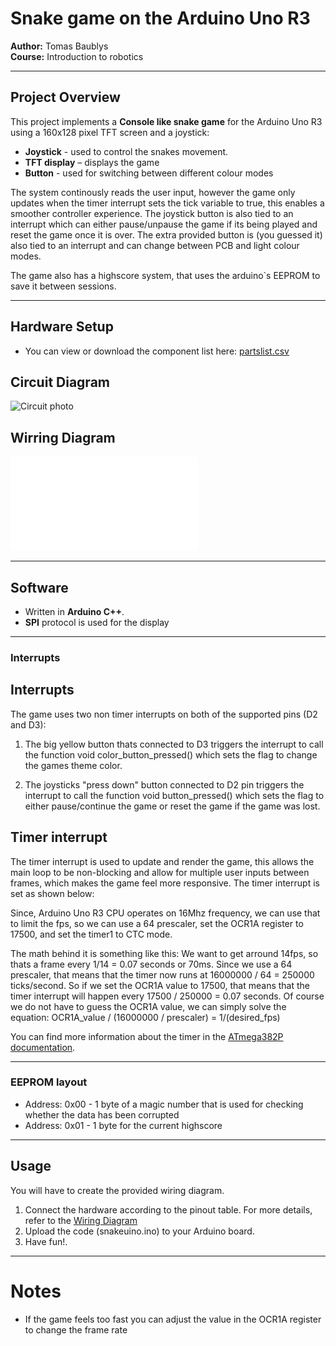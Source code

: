 # Snake game on the Arduino Uno R3

**Author:** Tomas Baublys  
**Course:** Introduction to robotics  

---

## Project Overview

This project implements a **Console like snake game** for the Arduino Uno R3 using a 160x128 pixel TFT screen and a joystick:

- **Joystick** - used to control the snakes movement.
- **TFT display** – displays the game
- **Button** - used for switching between different colour modes

The system continously reads the user input, however the game only updates when the timer interrupt sets the tick variable to true, this enables a smoother controller experience. The joystick button is also tied to an interrupt which can either pause/unpause the game if its being played and reset the game once it is over. The extra provided button is (you guessed it) also tied to an interrupt and can change between PCB and light colour modes.

The game also has a highscore system, that uses the arduino`s EEPROM to save it between sessions.

---

## Hardware Setup

- You can view or download the component list here: [partslist.csv](partslist.csv)

## Circuit Diagram
![Circuit photo](real_wirring.jpg)

## Wirring Diagram
![Wirring diagram](wirring.pdf)

---

## Software

- Written in **Arduino C++**.
- **SPI** protocol is used for the display

---

### Interrupts 

## Interrupts
The game uses two non timer interrupts on both of the supported pins (D2 and D3):
1. The big yellow button thats connected to D3 triggers the interrupt to call the function void color_button_pressed() which sets the flag to change the games theme color.

2. The joysticks "press down" button connected to D2 pin triggers the interrupt to call the function void button_pressed() which sets the flag to either pause/continue the game or reset the game if the game was lost.

## Timer interrupt
The timer interrupt is used to update and render the game, this allows the main loop to be non-blocking and allow for multiple user inputs between frames, which makes the game feel more responsive. The timer interrupt is set as shown below:

Since, Arduino Uno R3 CPU operates on 16Mhz frequency, we can use that to limit the fps, so we can use a 64 prescaler, set the OCR1A register to 17500, and set the timer1 to CTC mode.

The math behind it is something like this:
We want to get arround 14fps, so thats a frame every 1/14 = 0.07 seconds or 70ms. Since we use a 64 prescaler, that means that the timer now runs at 16000000 / 64 = 250000 ticks/second. So if we set the OCR1A value to 17500, that means that the timer interrupt will happen every 17500 / 250000 = 0.07 seconds. Of course we do not have to guess the OCR1A value, we can simply solve the equation: OCR1A_value / (16000000 / prescaler) = 1/(desired_fps)

You can find more information about the timer in the [ATmega382P documentation](https://ww1.microchip.com/downloads/en/DeviceDoc/Atmel-7810-Automotive-Microcontrollers-ATmega328P_Datasheet.pdf).

---

### EEPROM layout
- Address: 0x00 - 1 byte of a magic number that is used for checking whether the data has been corrupted
- Address: 0x01 - 1 byte for the current highscore

---

## Usage
You will have to create the provided wiring diagram.

1. Connect the hardware according to the pinout table.
   For more details, refer to the [Wiring Diagram](wirring.jpg)  
2. Upload the code (snakeuino.ino) to your Arduino board.
3. Have fun!.

--- 

# Notes
- If the game feels too fast you can adjust the value in the OCR1A register to change the frame rate


